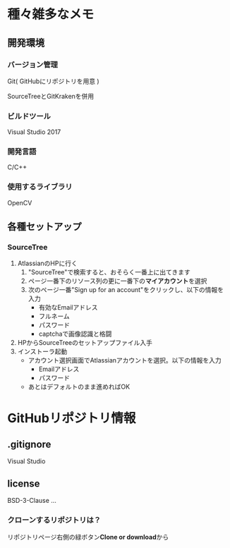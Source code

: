 # 種々雑多なメモ

## 開発環境

### バージョン管理

Git( GitHubにリポジトリを用意 )

SourceTreeとGitKrakenを併用

### ビルドツール

Visual Studio 2017

### 開発言語

C/C++

### 使用するライブラリ

OpenCV

## 各種セットアップ

### SourceTree

1. AtlassianのHPに行く
   1. "SourceTree"で検索すると、おそらく一番上に出てきます
   2. ページ一番下のリソース列の更に一番下の**マイアカウント**を選択
   3. 次のページ一番"Sign up for an account"をクリックし、以下の情報を入力
      - 有効なEmailアドレス
      - フルネーム
      - パスワード
      - captchaで画像認識と格闘
2. HPからSourceTreeのセットアップファイル入手
3. インストーラ起動
   - アカウント選択画面でAtlassianアカウントを選択。以下の情報を入力
     - Emailアドレス
     - パスワード
   - あとはデフォルトのまま進めればOK

# GitHubリポジトリ情報

## .gitignore

Visual Studio

## license

BSD-3-Clause …

### クローンするリポジトリは？

リポジトリページ右側の緑ボタン**Clone or download**から